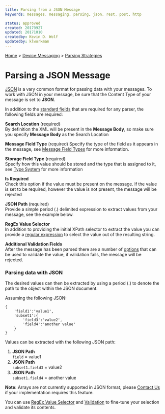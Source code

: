 ```yaml
---
title: Parsing from a JSON Message
keywords: messages, messaging, parsing, json, rest, post, http

status: approved
created: 20170927
updated: 20171010
createdby: Kevin D. Wolf
updatedby: klworkman
---
```

[Home](../../Index.md) > [Device Messaging](../Index.md) > [Parsing Strategies](ParsingStrategies.md)



# Parsing a JSON Message

[JSON](https://en.wikipedia.org/wiki/JSON) is a vary common format for passing data with your messages.  To work with JSON in your message, be sure that the Content Type of your message is set to **JSON**.

In addition to the [standard fields](../../Topics/StandardFields.md) that are required for any parser, the following fields are required:

**Search Location** (required)  
By definition the XML will be present in the **Message Body**, so make sure you specify **Message Body** as the Search Location

**Message Field Type** (required)
Specify the type of the field as it appears in the message, see [Message Field Types](MessageTypeFields.md) for more information.

**Storage Field Type** (required)  
Specify how this value should be stored and the type that is assigned to it, see [Type System](../TypeSystem/Index.md) for more information

**Is Required**  
Check this option if the value must be present on the message.  If the value is set to be required, however the value is not present, the message will be rejected

**JSON Path** (required)  
Provide a simple period (.) delimited expression to extract values from your message, see the example below.

**RegEx Value Selector**  
In addition to providing the initial XPath selector to extract the value you can provide a [regular expression](https://regex101.com) to select the value out of the resulting string.

**Additional Validation Fields**  
After the message has been parsed there are a number of [options](Validation.md) that can be used to validate the value, if validation fails, the message will be rejected.

### Parsing data with JSON

The desired values can then be extracted by using a period (.) to denote the path to the object within the JSON document.

Assuming the following JSON:
```
{
	'field1':'value1',
	'subset1':{
		'field3':'value2',
		'field4':'another value'
	}
}
```

Values can be extracted with the following JSON path:

1.  **JSON Path**  
`field` = value1
2.  **JSON Path**  
`subset1.field3` = value2
3.  **JSON Path**  
`subset1.field4` = another value

**Note:** Arrays are not currently supported in JSON format, please [Contact Us](http://support.nuviot.com/contactus?source=parsejsonarrays) if your implementation requires this feature.

You can use [RegEx Value Selector](RegExValueSelector.md) and [Validation](Validation.md) to fine-tune your selection and validate its contents.
